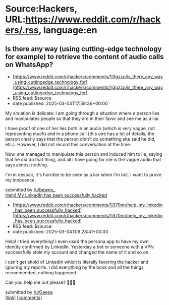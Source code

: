 # Source:Hackers, URL:https://www.reddit.com/r/hackers/.rss, language:en

## Is there any way (using cutting-edge technology for example) to retrieve the content of audio calls on WhatsApp?
 - [https://www.reddit.com/r/hackers/comments/1j3gzzu/is_there_any_way_using_cuttingedge_technology_for](https://www.reddit.com/r/hackers/comments/1j3gzzu/is_there_any_way_using_cuttingedge_technology_for)
 - RSS feed: $source
 - date published: 2025-03-04T17:59:36+00:00

<!-- SC_OFF --><div class="md"><p>My situation is delicate: I am going through a situation where a person lies and manipulates people so that they are in their favor and see me as a liar.</p> <p>I have proof of one of her lies both in an audio (which is very vague, not representing much) and in a phone call (this one has a lot of details, the person clearly says that the person didn&#39;t do something she said he did, etc.). However, I did not record this conversation at the time.</p> <p>Now, she managed to manipulate this person and induced him to lie, saying that he did do that thing, and all I have going for me is the vague audio that says almost nothing.</p> <p>I&#39;m in despair, it&#39;s horrible to be seen as a liar when I&#39;m not. I want to prove my innocence.</p> </div><!-- SC_ON --> &#32; submitted by &#32; <a href="https://www.reddit.com/user/bewno_"> /u/bewno_ </a> <br/> <span><a href="https://www.reddit.com/r/hackers/comments/1j3gzzu/is_there_any_way_using_cuttingedge_

## Help! My LinkedIn has been successfully hacked
 - [https://www.reddit.com/r/hackers/comments/1j370nn/help_my_linkedin_has_been_successfully_hacked](https://www.reddit.com/r/hackers/comments/1j370nn/help_my_linkedin_has_been_successfully_hacked)
 - RSS feed: $source
 - date published: 2025-03-04T09:28:41+00:00

<!-- SC_OFF --><div class="md"><p>Help! I tried everything! I even used the persona app to have my own identity confirmed by LinkedIn. Yesterday a bot or someone with a VPN successfully stole my account and changed the name of it and so on.</p> <p>I can&#39;t get ahold of LinkedIn which is literally favoring the hacker and ignoring my reports. I did everything by the book and all the things recommended, nothing happened.</p> <p>Can you help me out please? 😬😬😬</p> </div><!-- SC_ON --> &#32; submitted by &#32; <a href="https://www.reddit.com/user/Gaeea"> /u/Gaeea </a> <br/> <span><a href="https://www.reddit.com/r/hackers/comments/1j370nn/help_my_linkedin_has_been_successfully_hacked/">[link]</a></span> &#32; <span><a href="https://www.reddit.com/r/hackers/comments/1j370nn/help_my_linkedin_has_been_successfully_hacked/">[comments]</a></span>


